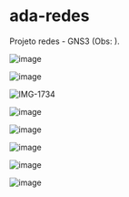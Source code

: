 # ada-redes
Projeto redes - GNS3
(Obs: ).




![image](https://github.com/user-attachments/assets/a8dca077-b7c2-4f6b-bbc8-74bc9d6b8fe5)

![image](https://github.com/user-attachments/assets/250f2186-07a5-46bf-ac8e-9e0ca4c7ca1e)



![IMG-1734](https://github.com/user-attachments/assets/79d32619-1eb0-4afe-850d-b6a649142f80)

![image](https://github.com/user-attachments/assets/9dcdb528-1758-42cd-bba5-5500ba609a41)

![image](https://github.com/user-attachments/assets/a8fb1c49-2c1e-48f5-aff4-bb26f3fecc88)





![image](https://github.com/user-attachments/assets/687225e3-8068-4fb4-bf5b-ffdc99fecca8)




![image](https://github.com/user-attachments/assets/5b689615-0619-4a97-9ccc-fe0c2d3f9b5f)


![image](https://github.com/user-attachments/assets/a41bb658-2a39-4c93-afe1-396965b0010b)











